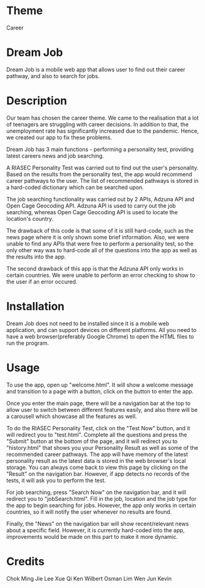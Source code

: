 # Theme
Career

# Dream Job
Dream Job is a mobile web app that allows user to find out their career pathway, and also to search for jobs.

# Description
Our team has chosen the career theme. We came to the realisation that a lot of teenagers are struggling with career decisions. In addition to that, the unemployment rate has significantly increased due to the pandemic. Hence, we created our app to fix these problems. 

Dream Job has 3 main functions - performing a personality test, providing latest careers news and job searching. 

A RIASEC Personality Test was carried out to find out the user's personality. Based on the results from the personality test, the app would recommend career pathways to the user. The list of recommended pathways is stored in a hard-coded dictionary which can be searched upon.

The job searching functionality was carried out by 2 APIs, Adzuna API and Open Cage Geocoding API. Adzuna API is used to carry out the job searching, whereas Open Cage Geocoding API is used to locate the location's country.

The drawback of this code is that some of it is still hard-code, such as the news page where it is only shown some brief information. Also, we were unable to find any APIs that were free to perform a personality test, so the only other way was to hard-code all of the questions into the app as well as the results into the app. 

The second drawback of this app is that the Adzuna API only works in certain countries. We were unable to perform an error checking to show to the user if an error occured. 

# Installation
Dream Job does not need to be installed since it is a mobile web application, and can support devices on different platforms. All you need to have a web browser(preferably Google Chrome) to open the HTML files to run the program.

# Usage
To use the app, open up "welcome.html". It will show a welcome message and transition to a page with a button, click on the button to enter the app.

Once you enter the main page, there will be a navigation bar at the top to allow user to switch between different features easily, and also there will be a carousell which showcase all the features as well.

To do the RIASEC Personality Test, click on the "Test Now" button, and it will redirect you to "test.html". Complete all the questions and press the "Submit" button at the bottom of the page, and it will redirect you to "history.html" that shows you your Personality Result as well as some of the recommended career pathways. The app will have memory of the latest personality result as the latest data is stored in the web browser's local storage. You can always come back to view this page by clicking on the "Result" on the navigation bar. However, if app detects no records of the tests, it will ask you to perform the test. 

For job searching, press "Search Now" on the navigation bar, and it will redirect you to "jobSearch.html". Fill in the job, location and the job type for the app to begin searching for jobs. However, the app only works in certain countries, so it will notify the user whenever no results are found. 

Finally, the "News" on the navigation bar will show recent/relevant news about a specific field. However, it is currently hard-coded into the app, improvements would be made on this part to make it more dynamic.

# Credits
Chok Ming Jie
Lee Xue Qi
Ken Wilbert Osman
Lim Wen Jun Kevin

 